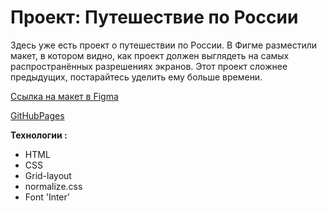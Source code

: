 # Проект: Путешествие по России

Здесь уже есть проект о путешествии по России. В Фигме разместили макет, в котором видно, как проект должен выглядеть на самых распространённых разрешениях экранов. Этот проект сложнее предыдущих, постарайтесь уделить ему больше времени.

[Ссылка на макет в Figma](https://www.figma.com/file/5S2WSbEFL6awjVWJ0NWL8Q/Sprint-3_-Russia-_-desktop-%2B-mobile?node-id=63326%3A0)

[GitHubPages](https://kekdism.github.io/russian-travel/)

**Технологии :**

* HTML
* CSS
* Grid-layout
* normalize.css
* Font 'Inter'